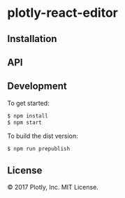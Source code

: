# plotly-react-editor

> 

## Installation


## API


## Development

To get started:

```bash
$ npm install
$ npm start
```

To build the dist version:

```bash
$ npm run prepublish
```

## License

&copy; 2017 Plotly, Inc. MIT License.
